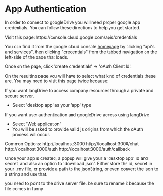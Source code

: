 # App Authentication

In order to connect to googleDrive you will need proper google app credentials. You can follow these directions to help you get started.

Visit this page: https://console.cloud.google.com/apis/credentials

You can find it from the google cloud console [homepage](https://console.cloud.google.com/welcome) by clicking "api's and services", then clicking "credentials" from the tabbed navigation on the left-side of the page that loads.

Once on the page, click 'create credentials' -> 'oAuth Client Id'.

On the resulting page you will have to select what kind of credentials these are. 
You may need to visit this page twice because: 

If you want langDrive to access company resources through a private and secure server.
- Select 'desktop app' as your 'app' type

If you want user authentication and googleDrive access using langDrive
- Select 'Web application'
- You will be asked to provide valid js origins from which the oAuth process will occur.

Common Options:
http://localhost:3000
http://localhost:3000/chat
http://localhost:3000/auth
http://localhost:3000/auth/callback


Once your app is created, a popup will give your a 'desktop app' id and secret, and also an option to 'download json'. Either store the id, secret in your .env file, or provide a path to the jsonString, or even convert the json to a string and use that. 

you need to point to the drive server file. be sure to rename it because the file comes in funny